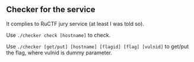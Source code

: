 ## Checker for the service
It complies to RuCTF jury service (at least I was told so).

Use `./checker check [hostname]` to check.

Use `./checker [get/put] [hostname] [flagid] [flag] [vulnid]` to get/put the flag, where vulnid is dummy parameter.
